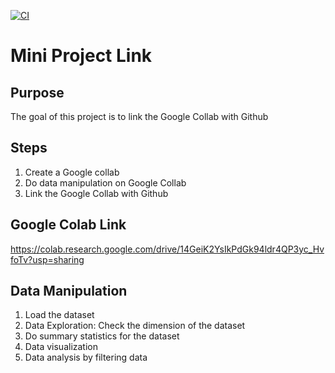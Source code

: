 [![CI](https://github.com/XueqingWu/mini_projet9_xw/actions/workflows/cicd.yml/badge.svg)](https://github.com/XueqingWu/mini_projet9_xw/actions/workflows/cicd.yml)

# Mini Project Link

## Purpose
The goal of this project is to link the Google Collab with Github


## Steps
1. Create a Google collab
2. Do data manipulation on Google Collab
3. Link the Google Collab with Github

## Google Colab Link
https://colab.research.google.com/drive/14GeiK2YsIkPdGk94ldr4QP3yc_HvfoTv?usp=sharing 

## Data Manipulation
1. Load the dataset
1. Data Exploration: 
    Check the dimension of the dataset
1. Do summary statistics for the dataset
1. Data visualization
1. Data analysis by filtering data
